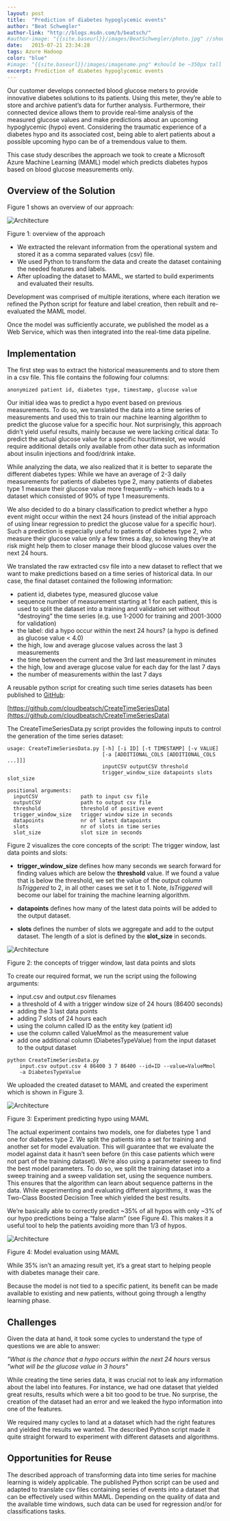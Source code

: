 ```yaml
---
layout: post
title:  "Prediction of diabetes hypoglycemic events"
author: "Beat Schwegler"
author-link: "http://blogs.msdn.com/b/beatsch/"
#author-image: "{{site.baseurl}}/images/BeatSchwegler/photo.jpg" //should be square dimensions
date:   2015-07-21 23:34:28
tags: Azure Hadoop
color: "blue"
#image: "{{site.baseurl}}/images/imagename.png" #should be ~350px tall
excerpt: Prediction of diabetes hypoglycemic events
---
```

Our customer develops connected blood glucose meters to provide innovative diabetes solutions to its patients. Using this meter, they’re able to store and archive patient’s data for further analysis. Furthermore, their connected device allows them to provide real-time analysis of the measured glucose values and make predictions about an upcoming hypoglycemic (hypo) event. Considering the traumatic experience of a diabetes hypo and its associated cost, being able to alert patients about a possible upcoming hypo can be of a tremendous value to them.

This case study describes the approach we took to create a Microsoft Azure Machine Learning (MAML) model which predicts diabetes hypos based on blood glucose measurements only.

## Overview of the Solution

Figure 1 shows an overview of our approach:

![Architecture]({{site.baseurl}}/images/2015-07-21-Prediction-of-diabetes-hypoglycemic-events_images/image001.png)

Figure 1: overview of the approach

- We extracted the relevant information from the operational system and stored it as a comma separated values (csv) file.
- We used Python to transform the data and create the dataset containing the needed features and labels.
- After uploading the dataset to MAML, we started to build experiments and evaluated their results.


Development was comprised of multiple iterations, where each iteration we refined the Python script for feature and label creation, then rebuilt and re-evaluated the MAML model.

Once the model was sufficiently accurate, we published the model as a Web Service, which was then integrated into the real-time data pipeline.

## Implementation

The first step was to extract the historical measurements and to store them in a csv file. This file contains the following four columns:

```
anonymized patient id, diabetes type, timestamp, glucose value
```

Our initial idea was to predict a hypo event based on previous measurements. To do so, we translated the data into a time series of measurements and used this to train our machine learning algorithm to predict the glucose value for a specific hour. Not surprisingly, this approach didn’t yield useful results, mainly because we were lacking critical data: To predict the actual glucose value for a specific hour/timeslot, we would require additional details only available from other data such as information about insulin injections and food/drink intake.

While analyzing the data, we also realized that it is better to separate the different diabetes types: While we have an average of 2-3 daily measurements for patients of diabetes type 2, many patients of diabetes type 1 measure their glucose value more frequently – which leads to a dataset which consisted of 90% of type 1 measurements.

We also decided to do a binary classification to predict whether a hypo event might occur within the next 24 hours (instead of the initial approach of using linear regression to predict the glucose value for a specific hour). Such a prediction is especially useful to patients of diabetes type 2, who measure their glucose value only a few times a day, so knowing they’re at risk might help them to closer manage their blood glucose values over the next 24 hours.

We translated the raw extracted csv file into a new dataset to reflect that we want to make predictions based on a time series of historical data. In our case, the final dataset contained the following information:

- patient id, diabetes type, measured glucose value
- sequence number of measurement
starting at 1 for each patient, this is used to split the dataset into a training and validation set without “destroying” the time series (e.g. use 1-2000 for training and 2001-3000 for validation)
- the label: did a hypo occur within the next 24 hours? (a hypo is defined as glucose value < 4.0)
- the high, low and average glucose values across the last 3 measurements
- the time between the current and the 3rd last measurement in minutes
- the high, low and average glucose value for each day for the last 7 days
- the number of measurements within the last 7 days

A reusable python script for creating such time series datasets has been published to [GitHub](http://github.com):

[https://github.com/cloudbeatsch/CreateTimeSeriesData](https://github.com/cloudbeatsch/CreateTimeSeriesData)

The CreateTimeSeriesData.py script provides the following inputs to control the generation of the time series dataset:

```
usage: CreateTimeSeriesData.py [-h] [-i ID] [-t TIMESTAMP] [-v VALUE]
                               [-a [ADDITIONAL_COLS [ADDITIONAL_COLS ...]]]
                               inputCSV outputCSV threshold
                               trigger_window_size datapoints slots slot_size

positional arguments:
  inputCSV              path to input csv file
  outputCSV             path to output csv file
  threshold             threshold of positive event
  trigger_window_size   trigger window size in seconds
  datapoints            nr of latest datapoints
  slots                 nr of slots in time series
  slot_size             slot size in seconds
```

Figure 2 visualizes the core concepts of the script: The trigger window, last data points and slots:

- **trigger_window_size** defines how many seconds we search forward for finding values which are below the **threshold** value. If we found a value that is below the threshold, we set the value of the output column _IsTriggered_ to 2, in all other cases we set it to 1\. Note, _IsTriggered_ will become our label for training the machine learning algorithm.

- **datapoints** defines how many of the latest data points will be added to the output dataset.

- **slots** defines the number of slots we aggregate and add to the output dataset. The length of a slot is defined by the **slot_size** in seconds.

![Architecture]({{site.baseurl}}/images/2015-07-21-Prediction-of-diabetes-hypoglycemic-events_images/image002.png)

Figure 2: the concepts of trigger window, last data points and slots

To create our required format, we run the script using the following arguments:

- input.csv and output.csv filenames
- a threshold of 4 with a trigger window size of 24 hours (86400 seconds)
- adding the 3 last data points
- adding 7 slots of 24 hours each
- using the column called ID as the entity key (patient id)
- use the column called ValueMmol as the measurement value
- add one additional column (DiabetesTypeValue) from the input dataset to the output dataset

````
python CreateTimeSeriesData.py
	input.csv output.csv 4 86400 3 7 86400 --id=ID --value=ValueMmol
	-a DiabetesTypeValue
````

We uploaded the created dataset to MAML and created the experiment which is shown in Figure 3\.

![Architecture]({{site.baseurl}}/images/2015-07-21-Prediction-of-diabetes-hypoglycemic-events_images/image003.jpg)

Figure 3: Experiment predicting hypo using MAML

The actual experiment contains two models, one for diabetes type 1 and one for diabetes type 2\. We split the patients into a set for training and another set for model evaluation. This will guarantee that we evaluate the model against data it hasn’t seen before (in this case patients which were not part of the training dataset). We’re also using a parameter sweep to find the best model parameters. To do so, we split the training dataset into a sweep training and a sweep validation set, using the sequence numbers. This ensures that the algorithm can learn about sequence patterns in the data. While experimenting and evaluating different algorithms, it was the Two-Class Boosted Decision Tree which yielded the best results.

We’re basically able to correctly predict ~35% of all hypos with only ~3% of our hypo predictions being a “false alarm” (see Figure 4). This makes it a useful tool to help the patients avoiding more than 1/3 of hypos.

![Architecture]({{site.baseurl}}/images/2015-07-21-Prediction-of-diabetes-hypoglycemic-events_images/image004.jpg)

Figure 4: Model evaluation using MAML

While 35% isn’t an amazing result yet, it’s a great start to helping people with diabetes manage their care.

Because the model is not tied to a specific patient, its benefit can be made available to existing and new patients, without going through a lengthy learning phase.

## Challenges

Given the data at hand, it took some cycles to understand the type of questions we are able to answer:

_"What is the chance that a hypo occurs within the next 24 hours_
versus
_"what will be the glucose value in 3 hours"_

While creating the time series data, it was crucial not to leak any information about the label into features. For instance, we had one dataset that yielded great results, results which were a bit too good to be true. No surprise, the creation of the dataset had an error and we leaked the hypo information into one of the features.

We required many cycles to land at a dataset which had the right features and yielded the results we wanted. The described Python script made it quite straight forward to experiment with different datasets and algorithms.

## Opportunities for Reuse

The described approach of transforming data into time series for machine learning is widely applicable. The published Python script can be used and adapted to translate csv files containing series of events into a dataset that can be effectively used within MAML. Depending on the quality of data and the available time windows, such data can be used for regression and/or for classifications tasks.
